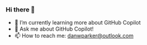 ### Hi there 👋

<!--
**dannoparker/dannoparker** is a ✨ _special_ ✨ repository because its `README.md` (this file) appears on your GitHub profile.

Here are some ideas to get you started:

<!-- 
- 🔭 I’m currently working on ...
- 👯 I’m looking to collaborate on ...
- 🤔 I’m looking for help with ...
-->
- 🌱 I’m currently learning more about GitHub Copilot
- 💬 Ask me about GitHub Copilot! 
- 📫 How to reach me: [danwparker@outlook.com](mailto:danwparker@outlook.com)
<!-- - 😄 Pronouns: ...
- ⚡ Fun fact: ...
-->
